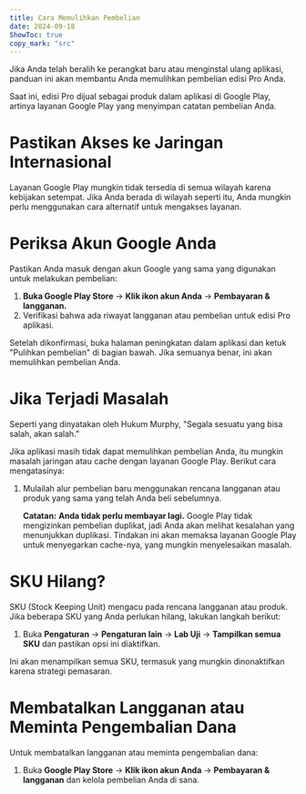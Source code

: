 ```yaml
---
title: Cara Memulihkan Pembelian  
date: 2024-09-18  
ShowToc: true
copy_mark: "src"
---
```


Jika Anda telah beralih ke perangkat baru atau menginstal ulang aplikasi, panduan ini akan membantu Anda memulihkan pembelian edisi Pro Anda.

Saat ini, edisi Pro dijual sebagai produk dalam aplikasi di Google Play, artinya layanan Google Play yang menyimpan catatan pembelian Anda.

# Pastikan Akses ke Jaringan Internasional

Layanan Google Play mungkin tidak tersedia di semua wilayah karena kebijakan setempat. Jika Anda berada di wilayah seperti itu, Anda mungkin perlu menggunakan cara alternatif untuk mengakses layanan.

# Periksa Akun Google Anda

Pastikan Anda masuk dengan akun Google yang sama yang digunakan untuk melakukan pembelian:

1. **Buka Google Play Store** -> **Klik ikon akun Anda** -> **Pembayaran & langganan.**  
2. Verifikasi bahwa ada riwayat langganan atau pembelian untuk edisi Pro aplikasi.

Setelah dikonfirmasi, buka halaman peningkatan dalam aplikasi dan ketuk "Pulihkan pembelian" di bagian bawah. Jika semuanya benar, ini akan memulihkan pembelian Anda.

# Jika Terjadi Masalah

Seperti yang dinyatakan oleh Hukum Murphy, "Segala sesuatu yang bisa salah, akan salah."

Jika aplikasi masih tidak dapat memulihkan pembelian Anda, itu mungkin masalah jaringan atau cache dengan layanan Google Play. Berikut cara mengatasinya:

1. Mulailah alur pembelian baru menggunakan rencana langganan atau produk yang sama yang telah Anda beli sebelumnya.

   **Catatan:** **Anda tidak perlu membayar lagi.** Google Play tidak mengizinkan pembelian duplikat, jadi Anda akan melihat kesalahan yang menunjukkan duplikasi. Tindakan ini akan memaksa layanan Google Play untuk menyegarkan cache-nya, yang mungkin menyelesaikan masalah.

# SKU Hilang?

SKU (Stock Keeping Unit) mengacu pada rencana langganan atau produk. Jika beberapa SKU yang Anda perlukan hilang, lakukan langkah berikut:

1. Buka **Pengaturan** -> **Pengaturan lain** -> **Lab Uji** -> **Tampilkan semua SKU** dan pastikan opsi ini diaktifkan.
   
Ini akan menampilkan semua SKU, termasuk yang mungkin dinonaktifkan karena strategi pemasaran.

# Membatalkan Langganan atau Meminta Pengembalian Dana

Untuk membatalkan langganan atau meminta pengembalian dana:

1. Buka **Google Play Store** -> **Klik ikon akun Anda** -> **Pembayaran & langganan** dan kelola pembelian Anda di sana.